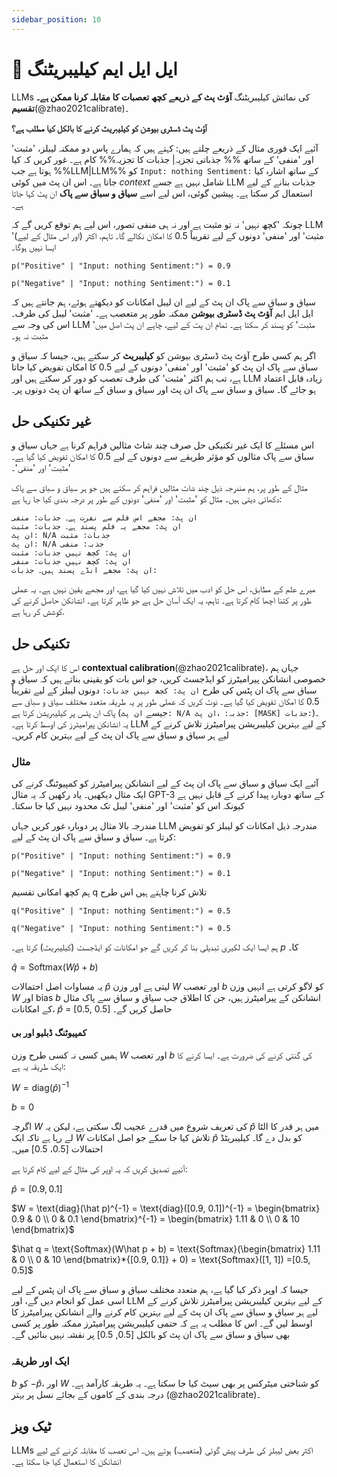 ```yaml
---
sidebar_position: 10
---
```


# 🔴 ایل ایل ایم کیلیبریٹنگ

LLMs کی نمائش کیلیبریٹنگ **آؤٹ پٹ کے ذریعے کچھ تعصبات کا مقابلہ کرنا ممکن ہے۔
تقسیم**(@zhao2021calibrate)۔

**آؤٹ پٹ ڈسٹری بیوشن کو کیلیبریٹ کرنے کا بالکل کیا مطلب ہے؟**

آئیے ایک فوری مثال کے ذریعے چلتے ہیں: کہتے ہیں کہ ہمارے پاس دو ممکنہ لیبلز، 'مثبت' اور 'منفی' کے ساتھ %% جذباتی تجزیہ| جذبات کا تجزیہ%% کام ہے۔
غور کریں کہ کیا ہوتا ہے جب %%LLM|LLM%% کو `Input: nothing Sentiment:` کے ساتھ اشارہ کیا جاتا ہے۔
اس ان پٹ میں کوئی _context_ شامل نہیں ہے جسے LLM جذبات بنانے کے لیے استعمال کر سکتا ہے۔
پیشین گوئی، اس لیے اسے **سیاق و سباق سے پاک** ان پٹ کہا جاتا ہے۔

چونکہ 'کچھ نہیں' نہ تو مثبت ہے اور نہ ہی منفی تصور، اس لیے ہم توقع کریں گے کہ LLM 'مثبت' اور 'منفی' دونوں کے لیے تقریباً 0.5 کا امکان نکالے گا۔ تاہم، اکثر (اور اس مثال کے لیے) ایسا نہیں ہوگا۔
```
p("Positive" | "Input: nothing Sentiment:") = 0.9

p("Negative" | "Input: nothing Sentiment:") = 0.1
```

سیاق و سباق سے پاک ان پٹ کے لیے ان لیبل امکانات کو دیکھتے ہوئے، ہم جانتے ہیں کہ ایل ایل ایم
**آؤٹ پٹ ڈسٹری بیوشن** ممکنہ طور پر متعصب ہے۔
'مثبت' لیبل کی طرف۔ اس کی وجہ سے LLM 'مثبت' کو پسند کر سکتا ہے۔
تمام ان پٹ کے لیے، چاہے ان پٹ اصل میں مثبت نہ ہو۔

اگر ہم کسی طرح آؤٹ پٹ ڈسٹری بیوشن کو **کیلیبریٹ** کر سکتے ہیں، جیسا کہ سیاق و سباق سے پاک
ان پٹ کو 'مثبت' اور 'منفی' دونوں کے لیے 0.5 کا امکان تفویض کیا جاتا ہے،
تب ہم اکثر 'مثبت' کی طرف تعصب کو دور کر سکتے ہیں اور LLM زیادہ قابل اعتماد ہو جائے گا۔
سیاق و سباق سے پاک ان پٹ اور سیاق و سباق کے ساتھ ان پٹ دونوں پر۔

## غیر تکنیکی حل

اس مسئلے کا ایک غیر تکنیکی حل صرف چند شاٹ مثالیں فراہم کرنا ہے جہاں
سیاق و سباق سے پاک مثالوں کو مؤثر طریقے سے دونوں کے لیے 0.5 کا امکان تفویض کیا گیا ہے۔
'مثبت' اور 'منفی'۔

مثال کے طور پر، ہم مندرجہ ذیل چند شاٹ مثالیں فراہم کر سکتے ہیں جو ہر سیاق و سباق سے پاک دکھائی دیتی ہیں۔
مثال کو 'مثبت' اور 'منفی' دونوں کے طور پر درجہ بندی کیا جا رہا ہے:

```
ان پٹ: مجھے اس فلم سے نفرت ہے۔ جذبات: منفی
ان پٹ: مجھے یہ فلم پسند ہے۔ جذبات: مثبت
ان پٹ: N/A جذبات: مثبت
ان پٹ: N/A جذبہ: منفی
ان پٹ: کچھ نہیں جذبات: مثبت
ان پٹ: کچھ نہیں جذبات: منفی
ان پٹ: مجھے انڈے پسند ہیں۔ جذبات:
```

میرے علم کے مطابق، اس حل کو ادب میں تلاش نہیں کیا گیا ہے، اور مجھے یقین نہیں ہے۔
یہ عملی طور پر کتنا اچھا کام کرتا ہے۔ تاہم، یہ ایک آسان حل ہے جو ظاہر کرتا ہے۔
انشانکن حاصل کرنے کی کوشش کر رہا ہے.

## تکنیکی حل

اس کا ایک اور حل ہے __contextual calibration__(@zhao2021calibrate)، جہاں ہم
خصوصی انشانکن پیرامیٹرز کو ایڈجسٹ کریں، جو اس بات کو یقینی بناتے ہیں کہ سیاق و سباق سے پاک ان پٹس کی طرح
`ان پٹ: کچھ نہیں جذبات:` دونوں لیبلز کے لیے تقریباً 0.5 کا امکان تفویض کیا گیا ہے۔
نوٹ کریں کہ عملی طور پر یہ طریقہ متعدد مختلف سیاق و سباق سے پاک ان پٹس پر کیلیبریشن کرتا ہے (جیسے `ان پٹ: N/A جذبہ: `،` ان پٹ: [MASK] جذبات: `)۔ یہ انشانکن پیرامیٹرز کی اوسط کرتا ہے۔
LLM کے لیے بہترین کیلیبریشن پیرامیٹرز تلاش کرنے کے لیے ہر سیاق و سباق سے پاک ان پٹ کے لیے بہترین کام کریں۔

### مثال

آئیے ایک سیاق و سباق سے پاک ان پٹ کے لیے انشانکن پیرامیٹرز کو کمپیوٹنگ کرنے کی ایک مثال دیکھیں۔ یاد رکھیں کہ
یہ مثال GPT-3 کے ساتھ دوبارہ پیدا کرنے کے قابل نہیں ہے کیونکہ اس کو 'مثبت' اور 'منفی' لیبل تک محدود نہیں کیا جا سکتا۔

مندرجہ بالا مثال پر دوبارہ غور کریں جہاں LLM مندرجہ ذیل امکانات کو لیبلز کو تفویض کرتا ہے۔
سیاق و سباق سے پاک ان پٹ کے لیے:

```
p("Positive" | "Input: nothing Sentiment:") = 0.9

p("Negative" | "Input: nothing Sentiment:") = 0.1
```

ہم کچھ امکانی تقسیم q تلاش کرنا چاہتے ہیں اس طرح
```
q("Positive" | "Input: nothing Sentiment:") = 0.5

q("Negative" | "Input: nothing Sentiment:") = 0.5
```

ہم ایسا ایک لکیری تبدیلی بنا کر کریں گے جو امکانات کو ایڈجسٹ (کیلیبریٹ) کرتا ہے۔
$p$ کا۔

$\hat q = \text{Softmax}(W\hat p + b)$

یہ مساوات اصل احتمالات $\hat p$ لیتی ہے اور وزن $W$ اور تعصب $b$ کو لاگو کرتی ہے
انہیں وزن $W$ اور bias $b$ انشانکن کے پیرامیٹرز ہیں، جن کا اطلاق جب
سیاق و سباق سے پاک مثال کے امکانات، $\hat p$ = [0.5, 0.5] حاصل کریں گے۔

#### کمپیوٹنگ ڈبلیو اور بی

ہمیں کسی نہ کسی طرح وزن $W$ اور تعصب $b$ کی گنتی کرنے کی ضرورت ہے۔ ایسا کرنے کا ایک طریقہ یہ ہے:

$W = \text{diag}(\hat p)^{-1}$

$b = 0$

اگرچہ $W$ کی تعریف شروع میں قدرے عجیب لگ سکتی ہے، لیکن یہ $\hat p$ میں ہر قدر کا الٹا لے رہا ہے تاکہ ایک $W$ تلاش کیا جا سکے جو اصل امکانات $\hat p$ کو بدل دے گا۔ کیلیبریٹڈ احتمالات [0.5، 0.5] میں۔

آئیے تصدیق کریں کہ یہ اوپر کی مثال کے لیے کام کرتا ہے:

$\hat p = [0.9, 0.1]$

$W = \text{diag}(\hat p)^{-1} = \text{diag}([0.9, 0.1])^{-1} 
= \begin{bmatrix}
   0.9 & 0 \\
   0 & 0.1
\end{bmatrix}^{-1}
= \begin{bmatrix}
   1.11 & 0 \\
   0 & 10
\end{bmatrix}$

$\hat q = \text{Softmax}(W\hat p + b) = \text{Softmax}(\begin{bmatrix}
   1.11 & 0 \\
   0 & 10
\end{bmatrix}*{[0.9, 0.1]} + 0)
= \text{Softmax}([1, 1])
=[0.5, 0.5]$

جیسا کہ اوپر ذکر کیا گیا ہے، ہم متعدد مختلف سیاق و سباق سے پاک ان پٹس کے لیے اسی عمل کو انجام دیں گے، اور LLM کے لیے بہترین کیلیبریشن پیرامیٹرز تلاش کرنے کے لیے ہر سیاق و سباق سے پاک ان پٹ کے لیے بہترین کام کرنے والے انشانکن پیرامیٹرز کا اوسط لیں گے۔ اس کا مطلب یہ ہے کہ حتمی کیلیبریشن پیرامیٹرز ممکنہ طور پر کسی بھی سیاق و سباق سے پاک ان پٹ کو بالکل [0.5, 0.5] پر نقشہ نہیں بنائیں گے۔

### ایک اور طریقہ

$b$ کو $-\hat p$، اور $W$ کو شناختی میٹرکس پر بھی سیٹ کیا جا سکتا ہے۔ یہ طریقہ کارآمد ہے۔
درجہ بندی کے کاموں کے بجائے نسل پر بہتر (@zhao2021calibrate)۔

## ٹیک ویز

LLMs اکثر بعض لیبلز کی طرف پیش گوئی (متعصب) ہوتے ہیں۔ اس تعصب کا مقابلہ کرنے کے لیے انشانکن کا استعمال کیا جا سکتا ہے۔